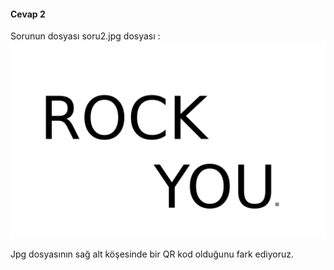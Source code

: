 #### Cevap 2 ####

Sorunun dosyası soru2.jpg dosyası :
<img src="soru2.jpg">

Jpg dosyasının sağ alt köşesinde bir QR kod olduğunu fark ediyoruz.

